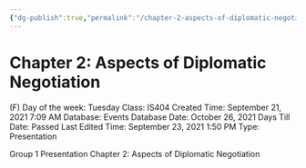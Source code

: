 ```yaml
---
{"dg-publish":true,"permalink":"/chapter-2-aspects-of-diplomatic-negotiation/"}
---
```


# Chapter 2: Aspects of Diplomatic Negotiation

(F) Day of the week: Tuesday
Class: IS404
Created Time: September 21, 2021 7:09 AM
Database: Events Database
Date: October 26, 2021
Days Till Date: Passed
Last Edited Time: September 23, 2021 1:50 PM
Type: Presentation

Group 1 Presentation Chapter 2: Aspects of Diplomatic Negotiation
